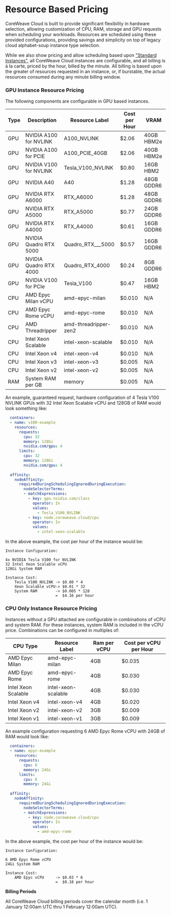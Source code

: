 # Resource Based Pricing

CoreWeave Cloud is built to provide significant flexibility in hardware selection, allowing customization of CPU, RAM, storage and GPU requests when scheduling your workloads. Resources are scheduled using these provided configurations, providing savings and simplicity on top of legacy cloud alphabet-soup instance type selection.

While we also show pricing and allow scheduling based upon ["Standard Instances"](https://www.coreweave.com/pricing), all CoreWeave Cloud instances are configurable, and all billing is à la carte, priced by the hour, billed by the minute. All billing is based upon the greater of resources requested in an instance, or, if burstable, the actual resources consumed during any minute billing window.

### GPU Instance Resource Pricing

The following components are configurable in GPU based instances.

| Type | Description            | Resource Label        | Cost per Hour | VRAM       |
| ---- | ---------------------- | --------------------- | ------------- | ---------- |
| GPU  | NVIDIA A100 for NVLINK | A100\_NVLINK          | $2.06         | 40GB HBM2e |
| GPU  | NVIDIA A100 for PCIE   | A100\_PCIE\_40GB      | $2.06         | 40GB HBM2e |
| GPU  | NVIDIA V100 for NVLINK | Tesla\_V100\_NVLINK   | $0.80         | 16GB HBM2  |
| GPU  | NVIDIA A40             | A40                   | $1.28         | 48GB GDDR6 |
| GPU  | NVIDIA RTX A6000       | RTX\_A6000            | $1.28         | 48GB GDDR6 |
| GPU  | NVIDIA RTX A5000       | RTX\_A5000            | $0.77         | 24GB GDDR6 |
| GPU  | NVIDIA RTX A4000       | RTX\_A4000            | $0.61         | 16GB GDDR6 |
| GPU  | NVIDIA Quadro RTX 5000 | Quadro\_RTX_\__5000   | $0.57         | 16GB GDDR6 |
| GPU  | NVIDIA Quadro RTX 4000 | Quadro\_RTX\_4000     | $0.24         | 8GB GDDR6  |
| GPU  | NVIDIA V100 for PCIe   | Tesla\_V100           | $0.47         | 16GB HBM2  |
| CPU  | AMD Epyc Milan vCPU    | amd-epyc-milan        | $0.010        | N/A        |
| CPU  | AMD Epyc Rome vCPU     | amd-epyc-rome         | $0.010        | N/A        |
| CPU  | AMD Threadripper       | amd-threadripper-zen2 | $0.010        | N/A        |
| CPU  | Intel Xeon Scalable    | intel-xeon-scalable   | $0.010        | N/A        |
| CPU  | Intel Xeon v4          | intel-xeon-v4         | $0.010        | N/A        |
| CPU  | Intel Xeon v3          | intel-xeon-v3         | $0.005        | N/A        |
| CPU  | Intel Xeon v2          | intel-xeon-v2         | $0.005        | N/A        |
| RAM  | System RAM per GB      | memory                | $0.005        | N/A        |

An example, guaranteed request, hardware configuration of 4 Tesla V100 NVLINK GPUs with 32 Intel Xeon Scalable vCPU and 128GB of RAM would look something like:

```yaml
  containers:
  - name: v100-example
    resources:
      requests:
        cpu: 32
        memory: 128Gi
        nvidia.com/gpu: 4
      limits:
        cpu: 32
        memory: 128Gi
        nvidia.com/gpu: 4        
        
  affinity:
    nodeAffinity:
      requiredDuringSchedulingIgnoredDuringExecution:
        nodeSelectorTerms:
        - matchExpressions:
          - key: gpu.nvidia.com/class
            operator: In
            values:
              - Tesla_V100_NVLINK
          - key: node.coreweave.cloud/cpu
            operator: In
            values:
              - intel-xeon-scalable    
```

In the above example, the cost per hour of the instance would be:

```
Instance Configuration:

4x NVIDIA Tesla V100 for NVLINK
32 Intel Xeon Scalable vCPU
128Gi System RAM

Instance Cost:
    Tesla_V100_NVLINK -> $0.80 * 4
    Xeon Scalable vCPU-> $0.01 * 32
    System RAM        -> $0.005 * 128
                      =  $4.16 per hour
```

### CPU Only Instance Resource Pricing

Instances without a GPU attached are configurable in combinations of vCPU and system RAM. For these instances, system RAM is included in the vCPU price. Combinations can be configured in multiples of:

| CPU Type            | Resource Label      | Ram per vCPU | Cost per vCPU per Hour |
| ------------------- | ------------------- | ------------ | ---------------------- |
| AMD Epyc Milan      | amd-epyc-milan      | 4GB          | $0.035                 |
| AMD Epyc Rome       | amd-epyc-rome       | 4GB          | $0.030                 |
| Intel Xeon Scalable | intel-xeon-scalable | 4GB          | $0.030                 |
| Intel Xeon v4       | intel-xeon-v4       | 4GB          | $0.020                 |
| Intel Xeon v2       | intel-xeon-v2       | 3GB          | $0.009                 |
| Intel Xeon v1       | intel-xeon-v1       | 3GB          | $0.009                 |

An example configuration requesting 6 AMD Epyc Rome vCPU with 24GB of RAM would look like:

```yaml
  containers:
  - name: epyc-example
    resources:
      requests:
        cpu: 6
        memory: 24Gi      
      limits:
        cpu: 6
        memory: 24Gi        
        
  affinity:
    nodeAffinity:
      requiredDuringSchedulingIgnoredDuringExecution:
        nodeSelectorTerms:
        - matchExpressions:
          - key: node.coreweave.cloud/cpu
            operator: In
            values:
              - amd-epyc-rome   
```

In the above example, the cost per hour of the instance would be:

```
Instance Configuration:

6 AMD Epyc Rome vCPU
24Gi System RAM

Instance Cost:
    AMD Epyc vCPU     -> $0.03 * 6
                      =  $0.18 per hour
```

**Billing Periods**

All CoreWeave Cloud billing periods cover the calendar month (i.e. 1 January 12:00am UTC thru 1 February 12:00am UTC).
